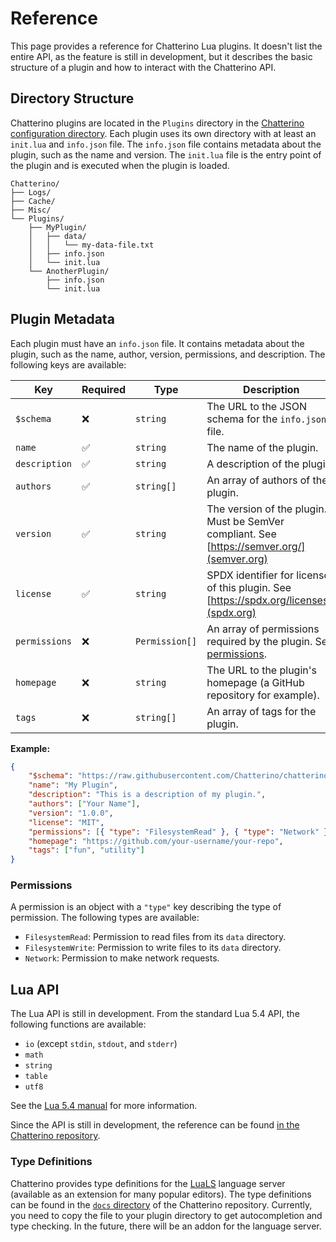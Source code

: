 # Reference

This page provides a reference for Chatterino Lua plugins. It doesn't list the entire API, as the feature is still in development, but it describes the basic structure of a plugin and how to interact with the Chatterino API.

## Directory Structure

Chatterino plugins are located in the `Plugins` directory in the [Chatterino configuration directory](../Settings.md#where-is-my-chatterino-folder-located).
Each plugin uses its own directory with at least an `init.lua` and `info.json` file.
The `info.json` file contains metadata about the plugin, such as the name and version.
The `init.lua` file is the entry point of the plugin and is executed when the plugin is loaded.

```text
Chatterino/
├── Logs/
├── Cache/
├── Misc/
└── Plugins/
    ├── MyPlugin/
    │   ├── data/
    │   │   └── my-data-file.txt
    │   ├── info.json
    │   └── init.lua
    └── AnotherPlugin/
        ├── info.json
        └── init.lua
```

## Plugin Metadata

Each plugin must have an `info.json` file. It contains metadata about the plugin, such as the name, author, version, permissions, and description. The following keys are available:

<div class="no-wrap-tbl" markdown>

| Key           | Required           | Type           | Description                                                                                |
| ------------- | ------------------ | -------------- | ------------------------------------------------------------------------------------------ |
| `$schema`     | :x:                | `string`       | The URL to the JSON schema for the `info.json` file.                                       |
| `name`        | :white_check_mark: | `string`       | The name of the plugin.                                                                    |
| `description` | :white_check_mark: | `string`       | A description of the plugin.                                                               |
| `authors`     | :white_check_mark: | `string[]`     | An array of authors of the plugin.                                                         |
| `version`     | :white_check_mark: | `string`       | The version of the plugin. Must be SemVer compliant. See [https://semver.org/](semver.org) |
| `license`     | :white_check_mark: | `string`       | SPDX identifier for license of this plugin. See [https://spdx.org/licenses/](spdx.org)     |
| `permissions` | :x:                | `Permission[]` | An array of permissions required by the plugin. See [permissions](#permissions).           |
| `homepage`    | :x:                | `string`       | The URL to the plugin's homepage (a GitHub repository for example).                        |
| `tags`        | :x:                | `string[]`     | An array of tags for the plugin.                                                           |

</div>

**Example:**

```json title="info.json"
{
    "$schema": "https://raw.githubusercontent.com/Chatterino/chatterino2/master/docs/plugin-info.schema.json",
    "name": "My Plugin",
    "description": "This is a description of my plugin.",
    "authors": ["Your Name"],
    "version": "1.0.0",
    "license": "MIT",
    "permissions": [{ "type": "FilesystemRead" }, { "type": "Network" }],
    "homepage": "https://github.com/your-username/your-repo",
    "tags": ["fun", "utility"]
}
```

### Permissions

A permission is an object with a `"type"` key describing the type of permission. The following types are available:

-   `FilesystemRead`: Permission to read files from its `data` directory.
-   `FilesystemWrite`: Permission to write files to its `data` directory.
-   `Network`: Permission to make network requests.

## Lua API

The Lua API is still in development. From the standard Lua 5.4 API, the following functions are available:

-   `io` (except `stdin`, `stdout`, and `stderr`)
-   `math`
-   `string`
-   `table`
-   `utf8`

See the [Lua 5.4 manual](https://www.lua.org/manual/5.4/) for more information.

Since the API is still in development, the reference can be found [in the Chatterino repository](https://github.com/Chatterino/chatterino2/blob/master/docs/wip-plugins.md).

### Type Definitions

Chatterino provides type definitions for the [LuaLS](https://luals.github.io/) language server (available as an extension for many popular editors).
The type definitions can be found in the [`docs` directory](https://github.com/Chatterino/chatterino2/blob/master/docs/plugin-meta.lua) of the Chatterino repository.
Currently, you need to copy the file to your plugin directory to get autocompletion and type checking.
In the future, there will be an addon for the language server.
